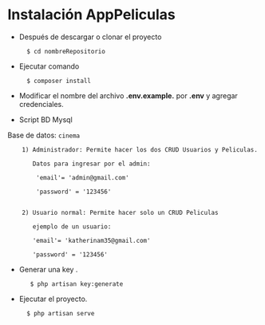 # Instalación AppPeliculas

+ Después de descargar o clonar el proyecto 

        $ cd nombreRepositorio

+ Ejecutar comando

        $ composer install
        
+ Modificar el nombre del archivo __.env.example.__ por __.env__ y agregar credenciales.

+ Script BD Mysql 
        
Base de datos: `cinema`

        1) Administrador: Permite hacer los dos CRUD Usuarios y Peliculas.
        
           Datos para ingresar por el admin:
           
            'email'= 'admin@gmail.com'
            
            'password' = '123456'
            
            
        2) Usuario normal: Permite hacer solo un CRUD Peliculas
        
           ejemplo de un usuario:
           
           'email'= 'katherinam35@gmail.com'
           
           'password' = '123456'

+ Generar una key .

         $ php artisan key:generate

+ Ejecutar el proyecto.

        $ php artisan serve
